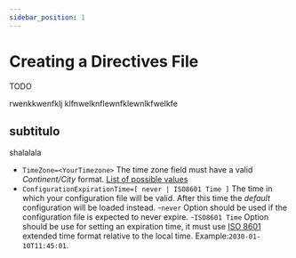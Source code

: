 ```yaml
---
sidebar_position: 1
---
```

# Creating a Directives File

TODO

rwenkkwenfklj
klfnwelknflewnfklewnlkfwelkfe
## subtitulo
shalalala


- `TimeZone=<YourTimezone>`
The time zone field must have a valid *Continent/City* format. [List of possible values](./configurations/timezones.md)
- `ConfigurationExpirationTime=[ never | ISO8601 Time ]`
    The time in which your configuration file will be valid. After this time the *default* configuration will be loaded instead. 
    -`never` Option should be used if the configuration file is expected to never expire.
    -`ISO8601 Time` Option should be use for setting an expiration time, it must use [ISO 8601](https://en.wikipedia.org/wiki/ISO_8601) extended time format relative to the local time. Example:`2030-01-10T11:45:01`. 
